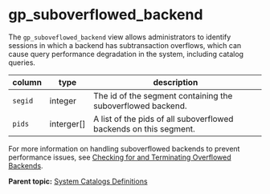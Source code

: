 # gp_suboverflowed_backend 

The `gp_suboveflowed_backend` view allows administrators to identify sessions in which a backend has subtransaction overflows, 
which can cause query performance degradation in the system, including catalog queries.

|column|type|description|
|------|----|----------|
|`segid`|integer|The id of the segment containing the suboverflowed backend.|
|`pids`|interger[]|A list of the pids of all suboverflowed backends on this segment.|

For more information on handling suboverflowed backends to prevent performance issues, see [Checking for and Terminating Overflowed Backends](../../admin_guide/managing/monitor.html#a-idcheckbackendsachecking-for-and-terminating-overflowed-backends).

**Parent topic:** [System Catalogs Definitions](../system_catalogs/catalog_ref-html.html)

